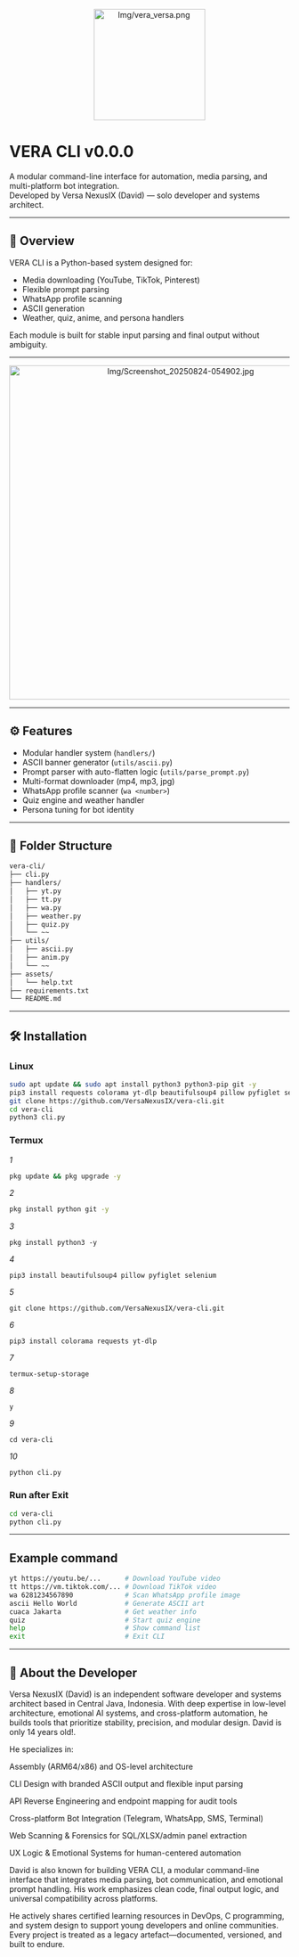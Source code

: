 <!-- Logo -->
<p align="center">
  <img src="Img/vera_versa.png" alt="Img/vera_versa.png" width="200"/>
</p>

<h1 width="200">VERA CLI v0.0.0</h1>

A modular command-line interface for automation, media parsing, and multi-platform bot integration.  
Developed by Versa NexusIX (David) — solo developer and systems architect.

---

## 📌 Overview

VERA CLI is a Python-based system designed for:

- Media downloading (YouTube, TikTok, Pinterest)
- Flexible prompt parsing
- WhatsApp profile scanning
- ASCII generation
- Weather, quiz, anime, and persona handlers

Each module is built for stable input parsing and final output without ambiguity.

---
<p align="center">
  <img src="Img/Screenshot_20250824-054902.jpg" alt="Img/Screenshot_20250824-054902.jpg" width="600"/>
</p>


---

## ⚙️ Features

- Modular handler system (`handlers/`)
- ASCII banner generator (`utils/ascii.py`)
- Prompt parser with auto-flatten logic (`utils/parse_prompt.py`)
- Multi-format downloader (mp4, mp3, jpg)
- WhatsApp profile scanner (`wa <number>`)
- Quiz engine and weather handler
- Persona tuning for bot identity

---

## 📁 Folder Structure

```bash
vera-cli/
├── cli.py
├── handlers/
│   ├── yt.py
│   ├── tt.py
│   ├── wa.py
│   ├── weather.py
│   ├── quiz.py
│   └── ~~
├── utils/
│   ├── ascii.py
│   ├── anim.py
│   └── ~~
├── assets/
│   └── help.txt
├── requirements.txt
└── README.md
```

---

## 🛠️ Installation

### Linux
```bash
sudo apt update && sudo apt install python3 python3-pip git -y
pip3 install requests colorama yt-dlp beautifulsoup4 pillow pyfiglet selenium
git clone https://github.com/VersaNexusIX/vera-cli.git
cd vera-cli
python3 cli.py
```

### Termux

_1_
```bash
pkg update && pkg upgrade -y
```
_2_
```bash
pkg install python git -y
```
_3_
```
pkg install python3 -y
```
_4_
```
pip3 install beautifulsoup4 pillow pyfiglet selenium
```
_5_
```
git clone https://github.com/VersaNexusIX/vera-cli.git
```
_6_
```
pip3 install colorama requests yt-dlp
```
_7_
```
termux-setup-storage
```
_8_
```
y
```
_9_
```
cd vera-cli
```
_10_
```
python cli.py
```

### Run after Exit
```bash
cd vera-cli
python cli.py
```

---
## Example command
```bash
yt https://youtu.be/...      # Download YouTube video
tt https://vm.tiktok.com/... # Download TikTok video
wa 6281234567890             # Scan WhatsApp profile image
ascii Hello World            # Generate ASCII art
cuaca Jakarta                # Get weather info
quiz                         # Start quiz engine
help                         # Show command list
exit                         # Exit CLI
```

---

## 👤 About the Developer

Versa NexusIX (David) is an independent software developer and systems architect based in Central Java, Indonesia. With deep expertise in low-level architecture, emotional AI systems, and cross-platform automation, he builds tools that prioritize stability, precision, and modular design.
David is only 14 years old!. 

He specializes in:

Assembly (ARM64/x86) and OS-level architecture

CLI Design with branded ASCII output and flexible input parsing

API Reverse Engineering and endpoint mapping for audit tools

Cross-platform Bot Integration (Telegram, WhatsApp, SMS, Terminal)

Web Scanning & Forensics for SQL/XLSX/admin panel extraction

UX Logic & Emotional Systems for human-centered automation

David is also known for building VERA CLI, a modular command-line interface that integrates media parsing, bot communication, and emotional prompt handling. His work emphasizes clean code, final output logic, and universal compatibility across platforms.

He actively shares certified learning resources in DevOps, C programming, and system design to support young developers and online communities. Every project is treated as a legacy artefact—documented, versioned, and built to endure.
